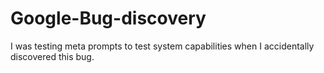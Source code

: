 # Google-Bug-discovery
I was testing meta prompts to test system capabilities when I accidentally discovered this bug.
